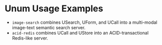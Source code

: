 # Unum Usage Examples

- `image-search` combines USearch, UForm, and UCall into a multi-modal image-text semantic search server.
- `acid-redis` combines UCall and UStore into an ACID-transactional Redis-like server.
